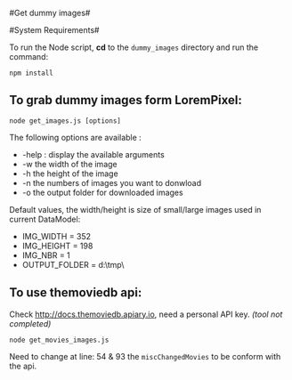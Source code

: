 #Get dummy images##System Requirements#To run the Node script, __cd__ to the `dummy_images` directory and run the command:```npm install```To grab dummy images form LoremPixel:-------------------------------------```node get_images.js [options]```The following options are available :* -help : display the available arguments* -w the width of the image* -h the height of the image* -n the numbers of images you want to donwload* -o the output folder for downloaded imagesDefault values, the width/height is size of small/large images used in current DataModel:* IMG_WIDTH = 352* IMG_HEIGHT = 198* IMG_NBR = 1* OUTPUT_FOLDER = d:\\tmp\\To use themoviedb api:----------------------Check http://docs.themoviedb.apiary.io, need a personal API key. *(tool not completed)*```node get_movies_images.js```Need to change at line: 54 & 93 the `miscChangedMovies` to be conform with the api.